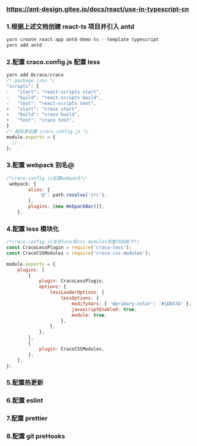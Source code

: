 ### https://ant-design.gitee.io/docs/react/use-in-typescript-cn

### 1.根据上述文档创建 react-ts 项目并引入 antd

```javascript
yarn create react-app antd-demo-ts --template typescript
yarn add antd
```

### 2.配置 craco.config.js 配置 less

```javascript
yarn add @craco/craco
/* package.json */
"scripts": {
-   "start": "react-scripts start",
-   "build": "react-scripts build",
-   "test": "react-scripts test",
+   "start": "craco start",
+   "build": "craco build",
+   "test": "craco test",
}
/* 根目录创建 craco.config.js */
module.exports = {
  // ...
};
```

### 3.配置 webpack 别名@

```javascript
/*craco.config.js配置webpack*/
 webpack: {
        alias: {
            '@': path.resolve('src'),
        },
        plugins: [new WebpackBar()],
    },
```

### 4.配置 less 模块化

```javascript
/*craco.config.js支持less和css modules完整代码如下*/
const CracoLessPlugin = require('craco-less');
const CracoCSSModules = require('craco-css-modules');

module.exports = {
    plugins: [
        {
            plugin: CracoLessPlugin,
            options: {
                lessLoaderOptions: {
                    lessOptions: {
                        modifyVars: { '@primary-color': '#1DA57A' },
                        javascriptEnabled: true,
                        module: true,
                    },
                },
            },
        },
        {
            plugin: CracoCSSModules,
        },
    ],
};
```

### 5.配置热更新

### 6.配置 eslint

### 7.配置 prettier

### 8.配置 git preHooks
